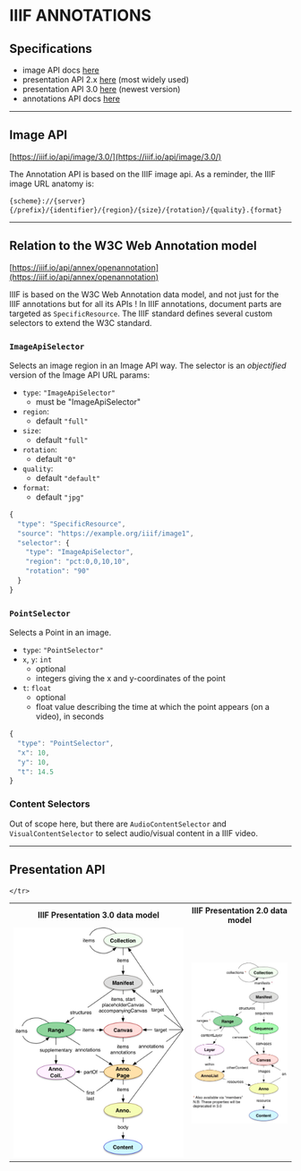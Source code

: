 # IIIF ANNOTATIONS

## Specifications

- image API docs [here](https://iiif.io/api/image/3.0/)
- presentation API 2.x [here](https://iiif.io/api/presentation/2.1/) (most widely used)
- presentation API 3.0 [here](https://iiif.io/api/presentation/3.0/) (newest version)
- annotations API docs [here](https://iiif.io/api/annex/openannotation/)

---

## Image API

[https://iiif.io/api/image/3.0/](https://iiif.io/api/image/3.0/)

The Annotation API is based on the IIIF image api. As a reminder, the IIIF image URL anatomy is:

```
{scheme}://{server}{/prefix}/{identifier}/{region}/{size}/{rotation}/{quality}.{format}
```

---

## Relation to the W3C Web Annotation model

[https://iiif.io/api/annex/openannotation](https://iiif.io/api/annex/openannotation)

IIIF is based on the W3C Web Annotation data model, and not just for the IIIF annotations but for all its APIs ! In IIIF annotations, document parts are targeted as `SpecificResource`. The IIIF standard defines several custom selectors to extend the W3C standard. 

### `ImageApiSelector`

Selects an image region in an Image API way. The selector is an *objectified* version of the Image API URL params:

- `type`: `"ImageApiSelector"`
    - must be "ImageApiSelector"
- `region`: 
    - default `"full"`
- `size`: 
    - default `"full"`
- `rotation`: 
    - default `"0"`
- `quality`: 
    - default `"default"`
- `format`: 
    - default `"jpg"`

```js
{
  "type": "SpecificResource",
  "source": "https://example.org/iiif/image1",
  "selector": {
    "type": "ImageApiSelector",
    "region": "pct:0,0,10,10",
    "rotation": "90"
  }
}
```

### `PointSelector`

Selects a Point in an image.

- `type`: `"PointSelector"`
- `x`, `y`: `int`
    - optional
    - integers giving the x and y-coordinates of the point
- `t`: `float`
    - optional 
    - float value describing the time at which the point appears (on a video), in seconds

```js
{
  "type": "PointSelector",
  "x": 10,
  "y": 10,
  "t": 14.5
}
```

### Content Selectors

Out of scope here, but there are `AudioContentSelector` and `VisualContentSelector` to select audio/visual content in a IIIF video.

---

## Presentation API

<table>
    <tr>
        <th>IIIF Presentation 3.0 data model</th>
        <th>IIIF Presentation 2.0 data model</th>
    </tr>
    <tr>
        <td><img src="./include/presentation_3.0.png"></td>
        <td><img src="./include/presentation_2.0_white.png"></td>
    
    </tr>
</table>



